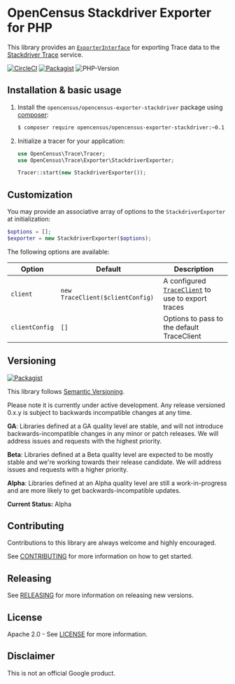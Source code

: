 # OpenCensus Stackdriver Exporter for PHP

This library provides an [`ExporterInterface`][exporter-interface] for exporting
Trace data to the [Stackdriver Trace][stackdriver-trace] service.

[![CircleCI](https://circleci.com/gh/census-instrumentation/opencensus-php-exporter-stackdriver.svg?style=svg)](https://circleci.com/gh/census-instrumentation/opencensus-php-exporter-stackdriver)
[![Packagist](https://img.shields.io/packagist/v/opencensus/opencensus-exporter-stackdriver.svg)](https://packagist.org/packages/opencensus/opencensus)
![PHP-Version](https://img.shields.io/packagist/php-v/opencensus/opencensus-exporter-stackdriver.svg)

## Installation & basic usage

1. Install the `opencensus/opencensus-exporter-stackdriver` package using [composer][composer]:

    ```bash
    $ composer require opencensus/opencensus-exporter-stackdriver:~0.1
    ```

1. Initialize a tracer for your application:

    ```php
    use OpenCensus\Trace\Tracer;
    use OpenCensus\Trace\Exporter\StackdriverExporter;

    Tracer::start(new StackdriverExporter());
    ```

## Customization

You may provide an associative array of options to the `StackdriverExporter` at
initialization:

```php
$options = [];
$exporter = new StackdriverExporter($options);
```

The following options are available:

| Option | Default | Description |
| ------ | ------- | ----------- |
| `client` | `new TraceClient($clientConfig)` | A configured [`TraceClient`][trace-client] to use to export traces |
| `clientConfig` | `[]` | Options to pass to the default TraceClient |


## Versioning

[![Packagist](https://img.shields.io/packagist/v/opencensus/opencensus-exporter-stackdriver.svg)](https://packagist.org/packages/opencensus/opencensus-exporter-stackdriver)

This library follows [Semantic Versioning][semver].

Please note it is currently under active development. Any release versioned
0.x.y is subject to backwards incompatible changes at any time.

**GA**: Libraries defined at a GA quality level are stable, and will not
introduce backwards-incompatible changes in any minor or patch releases. We will
address issues and requests with the highest priority.

**Beta**: Libraries defined at a Beta quality level are expected to be mostly
stable and we're working towards their release candidate. We will address issues
and requests with a higher priority.

**Alpha**: Libraries defined at an Alpha quality level are still a
work-in-progress and are more likely to get backwards-incompatible updates.

**Current Status:** Alpha


## Contributing

Contributions to this library are always welcome and highly encouraged.

See [CONTRIBUTING](CONTRIBUTING.md) for more information on how to get started.

## Releasing

See [RELEASING](RELEASING.md) for more information on releasing new versions.

## License

Apache 2.0 - See [LICENSE](LICENSE) for more information.

## Disclaimer

This is not an official Google product.

[exporter-interface]: https://github.com/census-instrumentation/opencensus-php/blob/master/src/Trace/Exporter/ExporterInterface.php
[stackdriver-trace]: https://cloud.google.com/trace/
[census-org]: https://github.com/census-instrumentation
[composer]: https://getcomposer.org/
[semver]: http://semver.org/
[trace-client]: https://googlecloudplatform.github.io/google-cloud-php/#/docs/google-cloud/v0.59.0/trace/traceclient
[google-cloud-php]: https://github.com/GoogleCloudPlatform/google-cloud-php